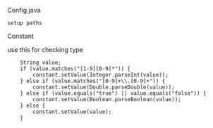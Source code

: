 Config.java
    
    setup paths
    
Constant
    
    
use this for checking type

        String value;
        if (value.matches("[1-9][0-9]*")) {
            constant.setValue(Integer.parseInt(value));
        } else if (value.matches("[0-9]+\\.[0-9]+")) {
            constant.setValue(Double.parseDouble(value));
        } else if (value.equals("true") || value.equals("false")) {
            constant.setValue(Boolean.parseBoolean(value));
        } else {
            constant.setValue(value);
        }